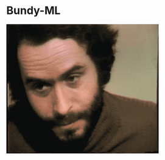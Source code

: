 # Bundy-ML

<img src="https://github.com/acheamponge/Bundy-ML/blob/master/data/img/1.gif" align="middle" height="340" width="400">
